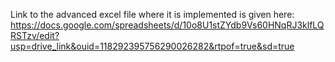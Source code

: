 Link to the advanced excel file where it is implemented is given here: 
https://docs.google.com/spreadsheets/d/10o8U1stZYdb9Vs60HNqRJ3klfLQRSTzv/edit?usp=drive_link&ouid=118292395756290026282&rtpof=true&sd=true
